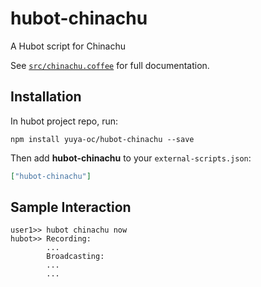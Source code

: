 # hubot-chinachu

A Hubot script for Chinachu

See [`src/chinachu.coffee`](src/chinachu.coffee) for full documentation.

## Installation

In hubot project repo, run:

`npm install yuya-oc/hubot-chinachu --save`

Then add **hubot-chinachu** to your `external-scripts.json`:

```json
["hubot-chinachu"]
```

## Sample Interaction

```
user1>> hubot chinachu now
hubot>> Recording:
        ...
        Broadcasting:
        ...
        ...
```
